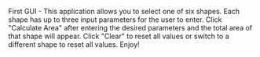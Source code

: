 First GUI - This application allows you to select one of six shapes. Each shape has up to three input parameters for the user to enter. Click "Calculate Area" after entering the desired parameters and the total area of that shape will appear. Click "Clear" to reset all values or switch to a different shape to reset all values. Enjoy!
